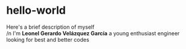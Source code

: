 # hello-world
Here's a brief description of myself  
/n I'm **Leonel Gerardo Velázquez García** a young enthusiast engineer looking for best and better codes 
